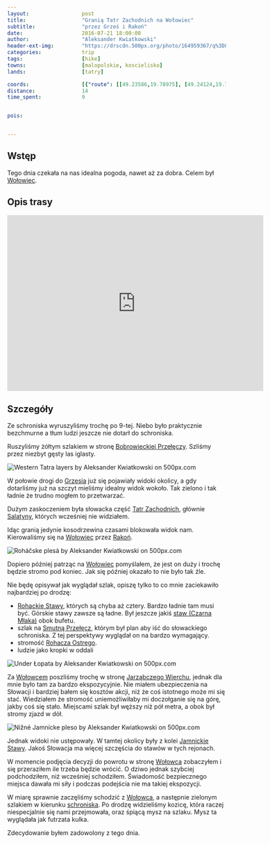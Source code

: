 ```yaml
---
layout:                 post
title:                  "Granią Tatr Zachodnich na Wołowiec"
subtitle:               "przez Grześ i Rakoń"
date:                   2016-07-21 18:00:00
author:                 "Aleksander Kwiatkowski"
header-ext-img:         "https://drscdn.500px.org/photo/164959367/q%3D80_m%3D2000/a35615dc628b05b84cf17cb94fcf2f8e"
categories:             trip
tags:                   [hike]
towns:                  [malopolskie, koscielisko]
lands:                  [tatry]

coords:                 [{"route": [[49.23586,19.78975], [49.24124,19.77817], [49.23642,19.76658], [49.23026,19.76933], [49.22336,19.76761], [49.21619,19.75868], [49.20733,19.76332], [49.20576,19.77207], [49.20727,19.76298], [49.21142,19.76023], [49.21529,19.77310], [49.22291,19.78306], [49.23351,19.78581], [49.23597,19.78933]], "type": "hike"}]
distance:               14
time_spent:             9


pois:


---
```


[wiki-bobrowiecka]: https://pl.wikipedia.org/wiki/Bobrowiecka_Prze%C5%82%C4%99cz
[wiki-salatyny]: https://pl.wikipedia.org/wiki/Salatyny
[wiki-rohackie-stawy]: https://pl.wikipedia.org/wiki/Rohackie_Stawy
[wiki-schr-chocholowska]: https://pl.wikipedia.org/wiki/Schronisko_PTTK_na_Polanie_Chocho%C5%82owskiej
[wiki-wolowiec]: https://pl.wikipedia.org/wiki/Wo%C5%82owiec_(Tatry)
[wiki-grzes]: https://pl.wikipedia.org/wiki/Grze%C5%9B
[wiki-tatry-zachodnie]: https://pl.wikipedia.org/wiki/Tatry_Zachodnie
[wiki-rakon]: https://pl.wikipedia.org/wiki/Rako%C5%84
[wiki-smutna-przelecz]: https://pl.wikipedia.org/wiki/Smutna_Prze%C5%82%C4%99cz
[wiki-czarna-mlaka]: https://pl.wikipedia.org/wiki/Czarna_M%C5%82aka
[wiki-rohacz-ostry]: https://pl.wikipedia.org/wiki/Rohacz_Ostry
[wiki-jarzabczy]: https://pl.wikipedia.org/wiki/Jarz%C4%85bczy_Wierch
[wiki-jamnickie-stawy]: https://pl.wikipedia.org/wiki/Jamnickie_Stawy

Wstęp
-----

Tego dnia czekała na nas idealna pogoda, nawet aż za dobra. Celem był [Wołowiec][wiki-wolowiec].

Opis trasy
----------

<iframe height='405' width='590' frameborder='0' allowtransparency='true' scrolling='no' src='https://www.strava.com/activities/650900897/embed/c2bb6b3585eefd03f36827f61422aed2674ccdcb'></iframe>

Szczegóły
---------

Ze schroniska wyruszyliśmy trochę po 9-tej. Niebo było praktycznie bezchmurne a
tłum ludzi jeszcze nie dotarł do schroniska.

Ruszyliśmy żółtym szlakiem w stronę [Bobrowieckiej Przełęczy][wiki-bobrowiecka].
Szliśmy przez niezbyt gęsty las iglasty.

<div class='pixels-photo'>
  <p>
    <img src='https://drscdn.500px.org/photo/171799083/m%3D900/3d6ecce3a1d211c72db71103be079bc5' alt='Western Tatra layers by Aleksander Kwiatkowski on 500px.com'>
  </p>
  <a href='https://500px.com/photo/171799083/western-tatra-layers-by-aleksander-kwiatkowski' alt='Western Tatra layers by Aleksander Kwiatkowski on 500px.com'></a>
</div>
<script type='text/javascript' src='https://500px.com/embed.js'></script>

W połowie drogi do [Grzesia][wiki-grzes] już się pojawiały widoki okolicy, a gdy
dotarliśmy już na szczyt mieliśmy idealny widok wokoło. Tak zielono i tak ładnie
że trudno mogłem to przetwarzać.

Dużym zaskoczeniem była słowacka część [Tatr Zachodnich][wiki-tatry-zachodnie],
głównie [Salatyny][wiki-salatyny], których wcześniej nie widziałem.

Idąc granią jedynie kosodrzewina czasami blokowała widok nam. Kierowaliśmy się
na [Wołowiec][wiki-wolowiec] przez [Rakoń][wiki-rakon].

<div class='pixels-photo'>
  <p>
    <img src='https://drscdn.500px.org/photo/165999981/m%3D900/f21900b0a7aea85649f1bd568e2b9add' alt='Roháčske plesá by Aleksander Kwiatkowski on 500px.com'>
  </p>
  <a href='https://500px.com/photo/165999981/roh%C3%A1%C4%8Dske-ples%C3%A1-by-aleksander-kwiatkowski' alt='Roháčske plesá by Aleksander Kwiatkowski on 500px.com'></a>
</div>
<script type='text/javascript' src='https://500px.com/embed.js'></script>

Dopiero później patrząc na [Wołowiec][wiki-wolowiec] pomyślałem, że jest on duży
i trochę będzie stromo pod koniec. Jak się później okazało to nie było tak źle.

Nie będę opisywał jak wyglądał szlak, opiszę tylko to co mnie zaciekawiło
najbardziej po drodzę:


* [Rohackie Stawy][wiki-rohackie-stawy], których są chyba aż cztery. Bardzo
  ładnie tam musi być. Górskie stawy zawsze są ładne. Był jeszcze jakiś
  [staw (Czarna Młaka)][wiki-czarna-mlaka] obok bufetu.
* szlak na [Smutną Przełęcz][wiki-smutna-przelecz], którym był plan aby iść do
  słowackiego schroniska. Z tej perspektywy wyglądał on na bardzo wymagający.
* stromość [Rohacza Ostrego][wiki-rohacz-ostry].
* ludzie jako kropki w oddali

<div class='pixels-photo'>
  <p>
    <img src='https://drscdn.500px.org/photo/167920687/m%3D900/820e34df8b4c8d65dc4841bd886e9106' alt='Under Łopata by Aleksander Kwiatkowski on 500px.com'>
  </p>
  <a href='https://500px.com/photo/167920687/under-%C5%81opata-by-aleksander-kwiatkowski' alt='Under Łopata by Aleksander Kwiatkowski on 500px.com'></a>
</div>
<script type='text/javascript' src='https://500px.com/embed.js'></script>

Za [Wołowcem][wiki-wolowiec] poszliśmy trochę w stronę [Jarząbczego Wierchu][wiki-jarzabczy],
jednak dla mnie było tam za bardzo ekspozycyjnie. Nie miałem ubezpieczenia na Słowacji
i bardziej bałem się kosztów akcji, niż że coś istotnego może mi się stać.
Wiedziałem że stromość uniemożliwiłaby mi doczołganie się na górę, jakby coś się
stało. Miejscami szlak był węższy niż pół metra, a obok był stromy zjazd w dół.

<div class='pixels-photo'>
  <p>
    <img src='https://drscdn.500px.org/photo/170520357/m%3D900/11974847a0b2a7fddbc6a523039d7e77' alt='Nižné Jamnícke pleso by Aleksander Kwiatkowski on 500px.com'>
  </p>
  <a href='https://500px.com/photo/170520357/ni%C5%BEn%C3%A9-jamn%C3%ADcke-pleso-by-aleksander-kwiatkowski' alt='Nižné Jamnícke pleso by Aleksander Kwiatkowski on 500px.com'></a>
</div>
<script type='text/javascript' src='https://500px.com/embed.js'></script>


Jednak widoki nie ustępowały. W tamtej okolicy były
z kolei [Jamnickie Stawy][wiki-jamnickie-stawy]. Jakoś Słowacja ma więcej szczęścia
do stawów w tych rejonach.

W momencie podjęcia decyzji do powrotu w stronę [Wołowca][wiki-wolowiec] zobaczyłem
i się przeraziłem ile trzeba będzie wrócić. O dziwo jednak szybciej podchodziłem, niż
wcześniej schodziłem. Świadomość bezpiecznego miejsca dawała mi siły i podczas
podejścia nie ma takiej ekspozycji.

W miarę sprawnie zaczęliśmy schodzić z [Wołowca][wiki-wolowiec], a następnie
zielonym szlakiem w kierunku [schroniska][wiki-schr-chocholowska]. Po drodzę
widzieliśmy kozicę, która raczej niespecjalnie się nami przejmowała, oraz
śpiącą mysz na szlaku. Mysz ta wyglądała jak futrzata kulka.

Zdecydowanie byłem zadowolony z tego dnia.
